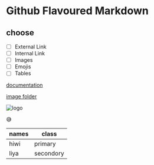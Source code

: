 # Github Flavoured Markdown
## choose
- [ ] External Link
- [ ] Internal Link
- [ ] Images
- [ ] Emojis 
- [ ] Tables
 
[documentation](https://help.github.com/en)

[image folder](BDL-publishing-authoring-main/images/)

![logo](https://user-images.githubusercontent.com/111491129/185768664-d5cbf5e4-10e2-4815-840e-f94f8acad784.png)

😅

| names | class |
| ----- | ------|
| hiwi | primary |
| liya | secondory |
